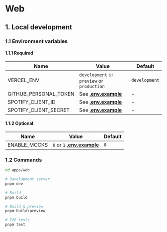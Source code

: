 # Web

## 1. Local development

### 1.1 Environment variables

#### 1.1.1 Required

| Name                  | Value                                      | Default       |
| --------------------- | ------------------------------------------ | ------------- |
| VERCEL_ENV            | `development` or `preview` or `production` | `development` |
| GITHUB_PERSONAL_TOKEN | See [**.env.example**](./.env.example)     | -             |
| SPOTIFY_CLIENT_ID     | See [**.env.example**](./.env.example)     | -             |
| SPOTIFY_CLIENT_SECRET | See [**.env.example**](./.env.example)     | -             |

#### 1.1.2 Optional

| Name         | Value                                         | Default |
| ------------ | --------------------------------------------- | ------- |
| ENABLE_MOCKS | `0` or `1` [**.env.example**](./.env.example) | `0`     |

### 1.2 Commands

```sh
cd apps/web

# Development server
pnpm dev

# Build
pnpm build

# Build & preview
pnpm build:preview

# E2E tests
pnpm test
```
